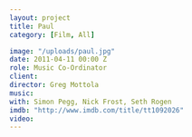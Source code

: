 ```yaml
---
layout: project
title: Paul
category: [Film, All]

image: "/uploads/paul.jpg"
date: 2011-04-11 00:00 Z
role: Music Co-Ordinator
client: 
director: Greg Mottola
music: 
with: Simon Pegg, Nick Frost, Seth Rogen
imdb: "http://www.imdb.com/title/tt1092026"
video: 
---
```



